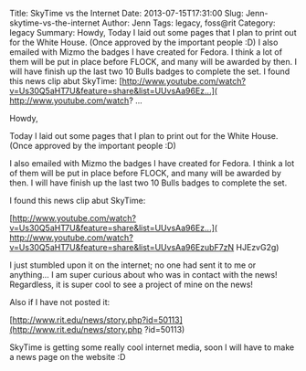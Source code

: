 Title: SkyTime vs the Internet
Date: 2013-07-15T17:31:00
Slug: Jenn-skytime-vs-the-internet
Author: Jenn
Tags: legacy, foss@rit
Category: legacy
Summary: Howdy,  Today I laid out some pages that I plan to print out for the White House. (Once approved by the important people :D)  I also emailed with Mizmo the badges I have created for Fedora. I think a lot of them will be put in place before FLOCK, and many will be awarded by then. I will have finish up the last two 10 Bulls badges to complete the set.  I found this news clip abut SkyTime:  [http://www.youtube.com/watch?v=Us30Q5aHT7U&feature=share&list=UUvsAa96Ez...]( http://www.youtube.com/watch? ... 

Howdy,

Today I laid out some pages that I plan to print out for the White House.
(Once approved by the important people :D)

I also emailed with Mizmo the badges I have created for Fedora. I think a lot
of them will be put in place before FLOCK, and many will be awarded by then. I
will have finish up the last two 10 Bulls badges to complete the set.

I found this news clip abut SkyTime:

[http://www.youtube.com/watch?v=Us30Q5aHT7U&feature=share&list=UUvsAa96Ez...](
http://www.youtube.com/watch?v=Us30Q5aHT7U&feature=share&list=UUvsAa96EzubF7zN
HJEzvG2g)

I just stumbled upon it on the internet; no one had sent it to me or anything…
I am super curious about who was in contact with the news! Regardless, it is
super cool to see a project of mine on the news!

Also if I have not posted it:

[http://www.rit.edu/news/story.php?id=50113](http://www.rit.edu/news/story.php
?id=50113)

SkyTime is getting some really cool internet media, soon I will have to make a
news page on the website :D

